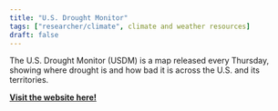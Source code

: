 ```yaml
---
title: "U.S. Drought Monitor"
tags: ["researcher/climate", climate and weather resources]
draft: false
---
```

The U.S. Drought Monitor (USDM) is a map released every Thursday, showing where drought is and how bad it is across the U.S. and its territories.

[**Visit the website here!**](https://droughtmonitor.unl.edu/)



